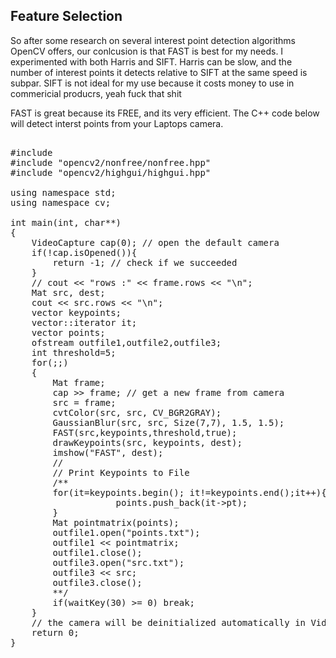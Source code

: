 <h2> Feature Selection </h2>

<p>
So after some research on several interest point detection algorithms OpenCV offers, our conlcusion is that FAST is best for my needs.  I experimented with both Harris and SIFT.  Harris can be slow, and the number of interest points it detects relative to SIFT at the same speed is subpar.  SIFT is not ideal for my use because it costs money to use in commericial producrs, yeah fuck that shit
</p>

<p>
FAST is great because its FREE, and its very efficient.  The C++ code below will detect interst points from your Laptops camera.
</p>

<pre>

#include <opencv2/opencv.hpp>
#include "opencv2/nonfree/nonfree.hpp"
#include "opencv2/highgui/highgui.hpp"

using namespace std;
using namespace cv;
  
int main(int, char**)
{
    VideoCapture cap(0); // open the default camera
    if(!cap.isOpened()){  
        return -1; // check if we succeeded
    }
    // cout << "rows :" << frame.rows << "\n";
    Mat src, dest;
    cout << src.rows << "\n";
    vector<KeyPoint> keypoints;
    vector<cv::KeyPoint>::iterator it;
    vector<cv::Point2f> points;
    ofstream outfile1,outfile2,outfile3;
    int threshold=5;
    for(;;)
    {
        Mat frame;
        cap >> frame; // get a new frame from camera
        src = frame;
        cvtColor(src, src, CV_BGR2GRAY);
        GaussianBlur(src, src, Size(7,7), 1.5, 1.5);
        FAST(src,keypoints,threshold,true);
        drawKeypoints(src, keypoints, dest);
        imshow("FAST", dest);
        //
        // Print Keypoints to File
        /**
        for(it=keypoints.begin(); it!=keypoints.end();it++){
                    points.push_back(it->pt);
        }
        Mat pointmatrix(points);
        outfile1.open("points.txt");
        outfile1 << pointmatrix;
        outfile1.close();
        outfile3.open("src.txt");
        outfile3 << src;
        outfile3.close();
        **/
        if(waitKey(30) >= 0) break;
    }
    // the camera will be deinitialized automatically in VideoCapture destructor
    return 0;
}
</pre>

